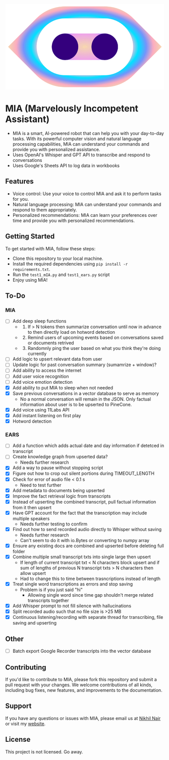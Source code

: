 <img src="./public/logo.gif"  />

# MIA (Marvelously Incompetent Assistant)

- MIA is a smart, AI-powered robot that can help you with your day-to-day tasks. With its powerful computer vision and natural language processing capabilities, MIA can understand your commands and provide you with personalized assistance.
- Uses OpenAI's Whisper and GPT API to transcribe and respond to conversations
- Uses Google's Sheets API to log data in workbooks

## Features

- Voice control: Use your voice to control MIA and ask it to perform tasks for you.
- Natural language processing: MIA can understand your commands and respond to them appropriately.
- Personalized recommendations: MIA can learn your preferences over time and provide you with personalized recommendations.

## Getting Started

To get started with MIA, follow these steps:

- Clone this repository to your local machine.
- Install the required dependencies using `pip install -r requirements.txt`.
- Run the `test1_mIA.py` and `test1_ears.py` script
- Enjoy using MIA!

## To-Do

### MIA

- [ ] Add deep sleep functions
    - 1. If > N tokens then summarize conversation until now in advance to then directly load on hotword detection
    - 2. Remind users of upcoming events based on conversations saved or documents retrived
    - 3. Randomnly ping the user based on what you think they're doing currently
- [ ] Add logic to upsert relevant data from user 
- [ ] Update logic for past conversation summary (sumamrize + window)?
- [ ] Add ability to access the internet
- [ ] Add user voice recognition
- [ ] Add voice emotion detection
- [x] Add ability to put MIA to sleep when not needed
- [x] Save previous conversations in a vector database to serve as memory
    - No a normal conversation will remain in the JSON. Only factual information about user is to be upserted to PineCone.
- [x] Add voice using 11Labs API
- [x] Add instant listening on first play
- [x] Hotword detection

### EARS

- [ ] Add a function which adds actual date and day information if detetced in transcript
- [ ] Create knowledge graph from upserted data?
  - Needs further research
- [x] Add a way to pause without stopping script
- [x] Figure out how to crop out silent portions during TIMEOUT_LENGTH
- [x] Check for error of audio file < 0.1 s
    - Need to test further
- [x] Add metadata to documents being upserted
- [x] Improve the fact retrieval logic from transcripts
- [x] Instead of upserting the combined transcript, pull factual information from it then upsert
- [x] Have GPT account for the fact that the transcription may include multiple speakers
    - Needs further testing to confirm
- [x] Find out how to send recorded audio directly to Whisper without saving
  - Needs further research
  - Can't seem to do it with io.Bytes or converting to numpy array
- [x] Ensure any existing docs are combined and upserted before deleting full folder
- [x] Combine multiple small transcript txts into single large then upsert
    - If length of current transcript txt < N characters block upsert and if sum of lengths of previous N transcript txts > N characters then allow upsert
    - Had to change this to time between trasncriptions instead of length
- [x] Treat single word transcriptions as errors and stop saving
  - Problem is if you just said "hi"
    - Allowing single word since time gap shouldn't merge related transcripts together
- [x] Add Whisper prompt to not fill silence with hallucinations
- [x] Split recorded audio such that no file size is >25 MB
- [x] Continuous listening/recording with separate thread for transcribing, file saving and upserting

## Other

- [ ] Batch export Google Recorder transcripts into the vector database

## Contributing

If you'd like to contribute to MIA, please fork this repository and submit a pull request with your changes. We welcome contributions of all kinds, including bug fixes, new features, and improvements to the documentation.

## Support

If you have any questions or issues with MIA, please email us at [Nikhil Nair](mailto:niknair31898@gmail.com?subject=[MIA-Help]) or visit my [website](https://nikhil-nair.web.app/).

## License

This project is not licensed. Go away.
